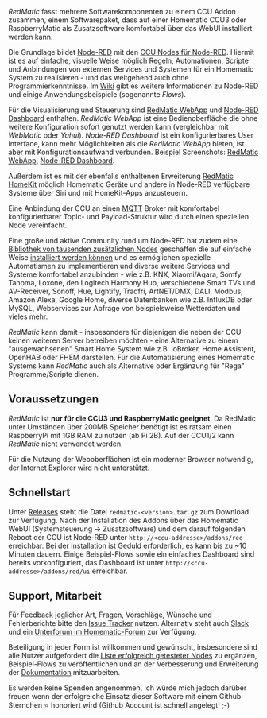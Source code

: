 _RedMatic_ fasst mehrere Softwarekomponenten zu einem CCU Addon zusammen, einem Softwarepaket, dass auf einer Homematic 
CCU3 oder RaspberryMatic als Zusatzsoftware komfortabel über das WebUI installiert werden kann.

Die Grundlage bildet [Node-RED](https://nodered.org/about/) mit den 
[CCU Nodes für Node-RED](https://github.com/HM-RedMatic/node-red-contrib-ccu). Hiermit ist es auf einfache, visuelle 
Weise möglich Regeln, Automationen, Scripte und Anbindungen von externen Services und Systemen für ein Homematic System 
zu realisieren - und das weitgehend auch ohne Programmierkenntnisse. Im 
[Wiki](https://github.com/HM-RedMatic/RedMatic/wiki) gibt es weitere Informationen zu Node-RED und einige 
Anwendungsbeispiele (sogenannte _Flows_).

Für die Visualisierung und Steuerung sind [RedMatic WebApp](https://github.com/HM-RedMatic/RedMatic-WebApp) und 
[Node-RED Dashboard](https://github.com/node-red/node-red-dashboard) enthalten. _RedMatic WebApp_ ist eine
Bedienoberfläche die ohne weitere Konfiguration sofort genutzt werden kann (vergleichbar mit _WebMatic_ oder _Yahui_).
_Node-RED Dashboard_ ist ein konfigurierbares User Interface, kann mehr Möglichkeiten als die _RedMatic WebApp_ bieten, 
ist aber mit Konfigurationsaufwand verbunden. 
Beispiel Screenshots: [RedMatic WebApp](https://github.com/HM-RedMatic/RedMatic/wiki/Webapp), 
[Node-RED Dashboard](https://github.com/HM-RedMatic/RedMatic/wiki/Dashboard-Screenshots).

Außerdem ist es mit der ebenfalls enthaltenen Erweiterung 
[RedMatic HomeKit](https://github.com/HM-RedMatic/RedMatic/wiki/Homekit) möglich Homematic Geräte und andere in Node-RED 
verfügbare Systeme über Siri und mit HomeKit-Apps anzusteuern.

Eine Anbindung der CCU an einen [MQTT](https://github.com/HM-RedMatic/RedMatic/wiki/Flow-MQTT) Broker mit komfortabel 
konfigurierbarer Topic- und Payload-Struktur wird durch einen speziellen Node vereinfacht.

Eine große und aktive Community rund um Node-RED hat zudem eine 
[Bibliothek von tausenden zusätzlichen Nodes](https://flows.nodered.org/?type=node&num_pages=1) geschaffen die auf 
einfache Weise [installiert werden können](https://github.com/HM-RedMatic/RedMatic/wiki/Node-Installation) und es 
ermöglichen spezielle Automatismen zu implementieren und diverse weitere Services und Systeme komfortabel anzubinden - 
wie z.B. KNX, Xiaomi/Aqara, Somfy Tahoma, Loxone, den Logitech Harmony Hub, verschiedene Smart TVs und AV-Receiver, 
Sonoff, Hue, Lightify, Tradfri, ArtNET/DMX, DALI, Modbus, Amazon Alexa, Google Home, diverse Datenbanken wie z.B. InfluxDB 
oder MySQL, Webservices zur Abfrage von beispielsweise Wetterdaten und vieles mehr.

_RedMatic_ kann damit - insbesondere für diejenigen die neben der CCU keinen weiteren Server betreiben möchten - eine 
Alternative zu einem "ausgewachsenen" Smart Home System wie z.B. ioBroker, Home Assistent, OpenHAB oder FHEM darstellen. 
Für die Automatisierung eines Homematic Systems kann _RedMatic_ auch als Alternative oder Ergänzung für "Rega" 
Programme/Scripte dienen. 


## Voraussetzungen

_RedMatic_ ist __nur für die CCU3 und RaspberryMatic geeignet__. Da RedMatic unter Umständen über 200MB Speicher 
benötigt ist es ratsam einen RaspberryPi mit 1GB RAM zu nutzen (ab Pi 2B). Auf der CCU1/2 kann _RedMatic_ nicht 
verwendet werden.

Für die Nutzung der Weboberflächen ist ein moderner Browser notwendig, der Internet Explorer wird nicht unterstützt.


## Schnellstart

Unter [Releases](https://github.com/HM-RedMatic/RedMatic/releases/latest) steht die Datei `redmatic-<version>.tar.gz` 
zum Download zur Verfügung. Nach der Installation des Addons über das Homematic WebUI (Systemsteuerung -> 
Zusatzsoftware) und dem darauf folgenden Reboot der CCU ist Node-RED unter `http://<ccu-addresse>/addons/red` 
erreichbar. Bei der Installation ist Geduld erforderlich, es kann bis zu ~10 Minuten dauern. Einige Beispiel-Flows sowie
ein einfaches Dashboard sind bereits vorkonfiguriert, das Dashboard ist unter `http://<ccu-addresse>/addons/red/ui` 
erreichbar.


## Support, Mitarbeit

Für Feedback jeglicher Art, Fragen, Vorschläge, Wünsche und Fehlerberichte bitte den 
[Issue Tracker](https://github.com/HM-RedMatic/RedMatic/issues) nutzen. Alternativ steht auch 
[Slack](https://join.slack.com/t/homematicuser/shared_invite/enQtNDgyNDM2OTkyMDA2LWY1YjY0NTE0NmY0OWM3YWUzMzAzMTgxYmRjMTMyOWE3NjkxNDdlMDY5ZjlhYzM5Nzg2N2U2YjdmNzNlYWNhNTU) 
und ein [Unterforum im Homematic-Forum](https://homematic-forum.de/forum/viewforum.php?f=77) zur Verfügung. 

Beteiligung in jeder Form ist willkommen und gewünscht, insbesondere sind alle Nutzer aufgefordert die [Liste erfolgreich getesteter Nodes](https://github.com/HM-RedMatic/RedMatic/wiki/Erfolgreich-getestete-Nodes) zu ergänzen, Beispiel-Flows zu veröffentlichen und an der Verbesserung und Erweiterung der [Dokumentation](https://github.com/HM-RedMatic/RedMatic/wiki) mitzuarbeiten.

Es werden keine Spenden angenommen, ich würde mich jedoch darüber freuen wenn der erfolgreiche Einsatz dieser Software mit einem Github Sternchen ⭐️ honoriert wird (Github Account ist schnell angelegt! ;-)

